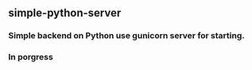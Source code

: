 ## simple-python-server

### Simple backend on Python use gunicorn server for starting.
### In porgress
